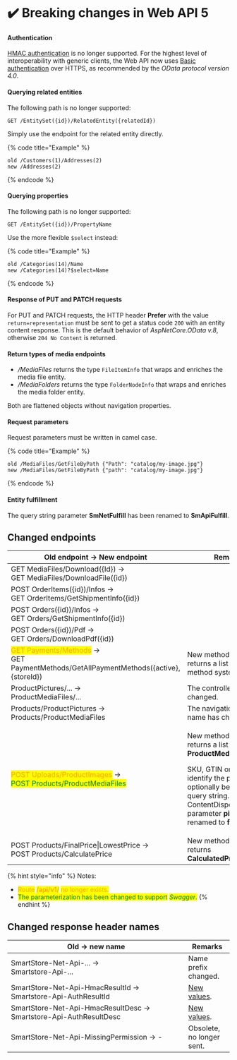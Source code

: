 # ✔️ Breaking changes in Web API 5

#### Authentication

[HMAC authentication](https://en.wikipedia.org/wiki/HMAC) is no longer supported. For the highest level of interoperability with generic clients, the Web API now uses [Basic authentication](https://app.gitbook.com/o/jug3iI9jtm3q3KRxHi73/s/DOZxBBKmB9QIuwBDsOtV/framework/web-api/authentication) over HTTPS, as recommended by the _OData protocol version 4.0_.

#### Querying related entities

The following path is no longer supported:

```
GET /EntitySet({id})/RelatedEntity({relatedId})
```

Simply use the endpoint for the related entity directly.

{% code title="Example" %}
```
old /Customers(1)/Addresses(2)
new /Addresses(2)
```
{% endcode %}

#### Querying properties

The following path is no longer supported:

```
GET /EntitySet({id})/PropertyName
```

Use the more flexible `$select` instead:

{% code title="Example" %}
```
old /Categories(14)/Name
new /Categories(14)?$select=Name
```
{% endcode %}

#### Response of PUT and PATCH requests

For PUT and PATCH requests, the HTTP header **Prefer** with the value `return=representation` must be sent to get a status code `200` with an entity content response. This is the default behavior of _AspNetCore.OData v.8_, otherwise `204 No Content` is returned.

#### Return types of media endpoints

* _/MediaFiles_ returns the type `FileItemInfo` that wraps and enriches the media file entity.
* _/MediaFolders_ returns the type `FolderNodeInfo` that wraps and enriches the media folder entity.

Both are flattened objects without navigation properties.

#### Request parameters

Request parameters must be written in camel case.

{% code title="Example" %}
```
old /MediaFiles/GetFileByPath {"Path": "catalog/my-image.jpg"}
new /MediaFiles/GetFileByPath {"path": "catalog/my-image.jpg"}
```
{% endcode %}

#### Entity fulfillment

The query string parameter **SmNetFulfill** has been renamed to **SmApiFulfill**.

## Changed endpoints

<table><thead><tr><th width="445">Old endpoint -> New endpoint</th><th>Remarks</th></tr></thead><tbody><tr><td>GET MediaFiles/Download({Id}) -> <br>GET MediaFiles/DownloadFile({id})</td><td></td></tr><tr><td>POST OrderItems({id})/Infos -> <br>GET OrderItems/GetShipmentInfo({id})</td><td></td></tr><tr><td>POST Orders({id})/Infos -><br>GET Orders/GetShipmentInfo({id})</td><td></td></tr><tr><td>POST Orders({id})/Pdf -><br>GET Orders/DownloadPdf({id})</td><td></td></tr><tr><td><mark style="color:orange;">GET Payments/Methods</mark> -><br>GET PaymentMethods/GetAllPaymentMethods({active},{storeId})</td><td>New method. Now returns a list of payment method system names.</td></tr><tr><td>ProductPictures/... -><br>ProductMediaFiles/...</td><td>The controller name has changed.</td></tr><tr><td>Products/ProductPictures -><br>Products/ProductMediaFiles</td><td>The navigation property name has changed.</td></tr><tr><td><mark style="color:orange;">POST Uploads/ProductImages</mark> -><br><mark style="color:green;">POST Products/ProductMediaFiles</mark></td><td><p>New method. Now returns a list of <strong>ProductMediaFile</strong>.</p><p>SKU, GTIN or MPN to identify the product can optionally be sent via query string. ContentDisposition parameter <strong>pictureId</strong> renamed to <strong>fileId</strong>.</p></td></tr><tr><td>POST Products/FinalPrice|LowestPrice -><br>POST Products/CalculatePrice</td><td>New method. Now returns <strong>CalculatedProductPrice</strong>.</td></tr></tbody></table>



{% hint style="info" %}
Notes:

* <mark style="color:orange;">Route</mark> <mark style="color:orange;"></mark><mark style="color:orange;">**/api/v1/**</mark> <mark style="color:orange;"></mark><mark style="color:orange;">no longer exists.</mark>
* <mark style="color:green;">The parameterization has been changed to support</mark> <mark style="color:green;"></mark>_<mark style="color:green;">Swagger</mark>_<mark style="color:green;">.</mark>
{% endhint %}

## Changed response header names

<table><thead><tr><th width="386.3333333333333">Old -> new name</th><th>Remarks</th></tr></thead><tbody><tr><td>SmartStore-Net-Api-... -><br>Smartstore-Api-...</td><td>Name prefix changed.</td></tr><tr><td>SmartStore-Net-Api-HmacResultId -><br>Smartstore-Api-AuthResultId</td><td><a href="breaking-changes-in-web-api-5.md#authentication">New values</a>.</td></tr><tr><td>SmartStore-Net-Api-HmacResultDesc -><br>Smartstore-Api-AuthResultDesc</td><td><a href="breaking-changes-in-web-api-5.md#authentication">New values</a>.</td></tr><tr><td>SmartStore-Net-Api-MissingPermission -> -</td><td>Obsolete, no longer sent.</td></tr></tbody></table>
